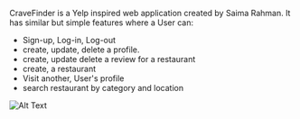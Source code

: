 
CraveFinder is a Yelp inspired web application created by Saima Rahman. It has similar but simple features where
a User can:
- Sign-up, Log-in, Log-out
- create, update, delete a profile.
- create, update delete a review for a restaurant
- create, a restaurant
- Visit another, User's profile
- search restaurant by category and location

![Alt Text](https://media.giphy.com/media/Qu7rEO0EHnF00d460d/giphy.gif)

